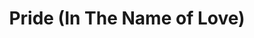 ---
layout: songs
title: Pride (In The Name of Love)
event: Assassination of MLK
category:
artist: U2
released: 1984
video: <iframe width="560" height="315" src="https://www.youtube.com/embed/LHcP4MWABGY" title="YouTube video player" frameborder="0" allow="accelerometer; autoplay; clipboard-write; encrypted-media; gyroscope; picture-in-picture" allowfullscreen></iframe>
description: Lorem ipsum dolor sit amet, consectetur adipiscing elit, sed do eiusmod tempor incididunt ut labore et dolore magna aliqua. Semper quis lectus nulla at volutpat diam ut venenatis tellus
lyrics: |
---